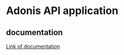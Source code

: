 # Adonis API application
## documentation
<a href="https://documenter.getpostman.com/view/8333797/Szmh3xG3" target="_blank">Link of documentation </a>


